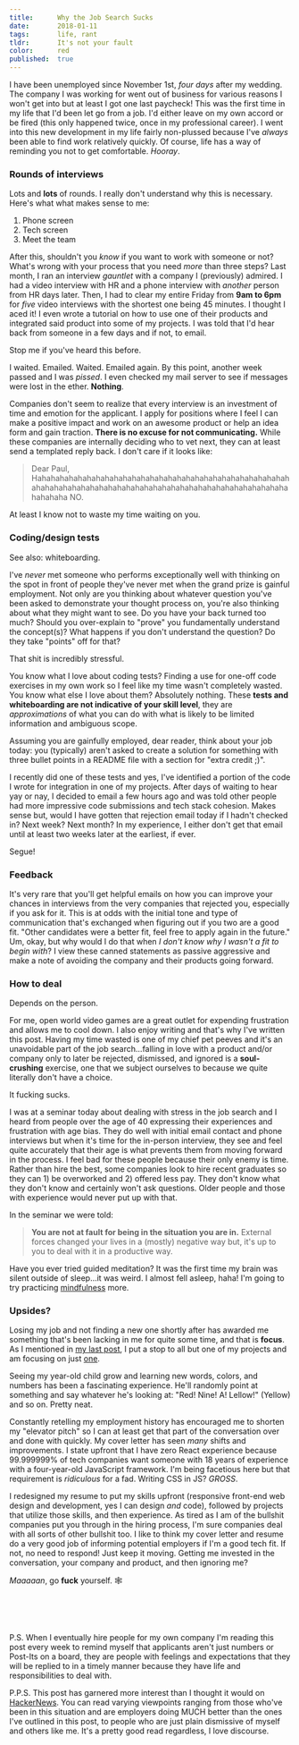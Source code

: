 ```yaml
---
title:      Why the Job Search Sucks
date:       2018-01-11
tags:       life, rant
tldr:       It's not your fault
color:      red
published:  true
---
```


I have been unemployed since November 1st, *four days* after my wedding. The company I was working for went out of business for various reasons I won't get into but at least I got one last paycheck! This was the first time in my life that I'd been let go from a job. I'd either leave on my own accord or be fired (this only happened twice, once in my professional career). I went into this new development in my life fairly non-plussed because I've *always* been able to find work relatively quickly. Of course, life has a way of reminding you not to get comfortable. *Hooray*.



### Rounds of interviews
Lots and **lots** of rounds. I really don't understand why this is necessary. Here's what what makes sense to me:

1. Phone screen
2. Tech screen
3. Meet the team

After this, shouldn't you *know* if you want to work with someone or not? What's wrong with your process that you need *more* than three steps? Last month, I ran an interview *gauntlet* with a company I (previously) admired. I had a video interview with HR and a phone interview with *another* person from HR days later. Then, I had to clear my entire Friday from **9am to 6pm** for *five* video interviews with the shortest one being 45 minutes. I thought I aced it! I even wrote a tutorial on how to use one of their products and integrated said product into some of my projects. I was told that I'd hear back from someone in a few days and if not, to email.

Stop me if you've heard this before.

I waited. Emailed. Waited. Emailed again. By this point, another week passed and I was *pissed*. I even checked my mail server to see if messages were lost in the ether. **Nothing**.

Companies don't seem to realize that every interview is an investment of time and emotion for the applicant. I apply for positions where I feel I can make a positive impact and work on an awesome product or help an idea form and gain traction. **There is no excuse for not communicating.** While these companies are internally deciding who to vet next, they can at least send a templated reply back. I don't care if it looks like:

> Dear Paul, Hahahahahahahahahahahahahahahahahahahahahahahahahahahahahahahahahahahahahahahahahahahahahahahahahahahahahahahahahahahahaha NO.

At least I know not to waste my time waiting on you.



### Coding/design tests
See also: whiteboarding.

I've *never* met someone who performs exceptionally well with thinking on the spot in front of people they've never met when the grand prize is gainful employment. Not only are you thinking about whatever question you've been asked to demonstrate your thought process on, you're also thinking about what they might want to see. Do you have your back turned too much? Should you over-explain to "prove" you fundamentally understand the concept(s)? What happens if you don't understand the question? Do they take "points" off for that?

That shit is incredibly stressful.

You know what I love about coding tests? Finding a use for one-off code exercises in my own work so I feel like my time wasn't completely wasted. You know what else I love about them? Absolutely nothing. These **tests and whiteboarding are not indicative of your skill level**, they are *approximations* of what you can do with what is likely to be limited information and ambiguous scope.

Assuming you are gainfully employed, dear reader, think about your job today: you (typically) aren't asked to create a solution for something with three bullet points in a README file with a section for "extra credit ;)".

I recently did one of these tests and yes, I've identified a portion of the code I wrote for integration in one of my projects. After days of waiting to hear yay or nay, I decided to email a few hours ago and was told other people had more impressive code submissions and tech stack cohesion. Makes sense but, would I have gotten that rejection email today if I hadn't checked in? Next week? Next month? In my experience, I either don't get that email until at least two weeks later at the earliest, if ever.

Segue!



### Feedback
It's very rare that you'll get helpful emails on how you can improve your chances in interviews from the very companies that rejected you, especially if you ask for it. This is at odds with the initial tone and type of communication that's exchanged when figuring out if you two are a good fit. "Other candidates were a better fit, feel free to apply again in the future." Um, okay, but why would I do that when *I don't know why I wasn't a fit to begin with*? I view these canned statements as passive aggressive and make a note of avoiding the company and their products going forward.



### How to deal
Depends on the person.

For me, open world video games are a great outlet for expending frustration and allows me to cool down. I also enjoy writing and that's why I've written this post. Having my time wasted is one of my chief pet peeves and it's an unavoidable part of the job search...falling in love with a product and/or company only to later be rejected, dismissed, and ignored is a **soul-crushing** exercise, one that we subject ourselves to because we quite literally don't have a choice.

It fucking sucks.

I was at a seminar today about dealing with stress in the job search and I heard from people over the age of 40 expressing their experiences and frustration with age bias. They do well with initial email contact and phone interviews but when it's time for the in-person interview, they see and feel quite accurately that their age is what prevents them from moving forward in the process. I feel bad for these people because their only enemy is time. Rather than hire the best, some companies look to hire recent graduates so they can 1) be overworked and 2) offered less pay. They don't know what they don't know and certainly won't ask questions. Older people and those with experience would never put up with that.

In the seminar we were told:

> **You are not at fault for being in the situation you are in.** External forces changed your lives in a (mostly) negative way but, it's up to you to deal with it in a productive way.

Have you ever tried guided meditation? It was the first time my brain was silent outside of sleep...it was weird. I almost fell asleep, haha! I'm going to try practicing [mindfulness](https://en.wikipedia.org/wiki/Mindfulness "Wikipedia entry about 'Mindfulness'") more.



### Upsides?
Losing my job and not finding a new one shortly after has awarded me something that's been lacking in me for quite some time, and that is **focus**. As I mentioned in [my last post](/2017/year-in-review "Year in Review"), I put a stop to all but one of my projects and am focusing on just [one](/2017/who-creates-social-networks "Who the hell creates a social network?").

Seeing my year-old child grow and learning new words, colors, and numbers has been a fascinating experience. He'll randomly point at something and say whatever he's looking at: "Red! Nine! A! Lellow!" (Yellow) and so on. Pretty neat.

Constantly retelling my employment history has encouraged me to shorten my "elevator pitch" so I can at least get that part of the conversation over and done with quickly. My cover letter has seen *many* shifts and improvements. I state upfront that I have zero React experience because 99.999999% of tech companies want someone with 18 years of experience with a four-year-old JavaScript framework. I'm being facetious here but that requirement is *ridiculous* for a fad. Writing CSS in JS? *GROSS*.

I redesigned my resume to put my skills upfront (responsive front-end web design and development, yes I can design *and* code), followed by projects that utilize those skills, and then experience. As tired as I am of the bullshit companies put you through in the hiring process, I'm sure companies deal with all sorts of other bullshit too. I like to think my cover letter and resume do a very good job of informing potential employers if I'm a good tech fit. If not, no need to respond! Just keep it moving. Getting me invested in the conversation, your company and product, and then ignoring me?

*Maaaaan*, go **fuck** yourself. 🕸

<br/><br/><br/>

P.S. When I eventually hire people for my own company I'm reading this post every week to remind myself that applicants aren't just numbers or Post-Its on a board, they are people with feelings and expectations that they will be replied to in a timely manner because they have life and responsibilities to deal with.

P.P.S. This post has garnered more interest than I thought it would on [HackerNews](https://news.ycombinator.com/item?id=16127697 "Conversation on HackerNews about this post"). You can read varying viewpoints ranging from those who've been in this situation and are employers doing MUCH better than the ones I've outlined in this post, to people who are just plain dismissive of myself and others like me. It's a pretty good read regardless, I love discourse.
